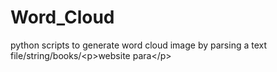 # Word_Cloud
python scripts to generate word cloud image by parsing a text file/string/books/&lt;p>website para&lt;/p>
